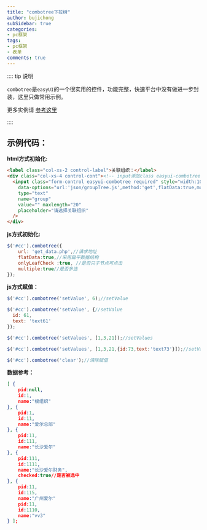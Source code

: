 ```yaml
---
title: "combotree下拉树"
author: bujichong
subSidebar: true
categories:
- pc框架
tags:
- pc框架 
- 表单
comments: true
---
```

:::: tip 说明

`combotree`是`easyUI`的一个很实用的控件，功能完整，快速平台中没有做进一步封装，这里只做常用示例。

更多实例请 [参考这里](http://www.jeasyui.net/demo/497.html)

::::

## 示例代码：

**html方式初始化:**

```html
<label class="col-xs-2 control-label">关联组织：</label>
<div class="col-xs-4 control-cont"><!-- input添加class easyui-combotree来初始化combobox -->
  <input class="form-control easyui-combotree required" style="width:100%;" 
    data-options="url:'json/groupTree.js',method:'get',flatData:true,multiple:true,onlyLeafCheck:true" 
    type="text" 
    name="group" 
    value="" maxlength="20" 
    placeholder="请选择关联组织"
  />
</div>
```

**js方式初始化:**

```js
$('#cc').combotree({
    url: 'get_data.php',//请求地址
    flatData:true,//采用扁平数据结构
    onlyLeafCheck :true, //是否只子节点可点击
    multiple:true//是否多选
});
```

**js方式赋值：**

```js
$('#cc').combotree('setValue', 6);//setValue

$('#cc').combotree('setValue', {//setValue
  id: 61,
  text: 'text61'
});

$('#cc').combotree('setValues', [1,3,21]);//setValues

$('#cc').combotree('setValues', [1,3,21,{id:73,text:'text73'}]);//setValues

$('#cc').combotree('clear');//清除赋值
```

**数据参考：**

```json
[ {
    pid:null,
    id:1,
    name:"根组织"
}, {
    pid:1,
    id:11,
    name:"爱尔总部"
}, {
    pid:11,
    id:111,
    name:"长沙爱尔"
}, {
    pid:111,
    id:1111,
    name:"长沙爱尔财务",
    checked:true//是否被选中
}, {
    pid:11,
    id:115,
    name:"广州爱尔"
    pid:11,
    id:1110,
    name:"vv3"
} ];
```
